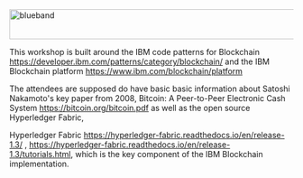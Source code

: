 <img src="https://farm5.staticflickr.com/4503/37148677233_71edc5a37b_o.png" width="1041" height="53" alt="blueband">

This workshop is built around the IBM code patterns for Blockchain https://developer.ibm.com/patterns/category/blockchain/ and the IBM Blockchain platform https://www.ibm.com/blockchain/platform

The attendees are supposed do have basic basic information about Satoshi Nakamoto's key paper from 2008, Bitcoin: A Peer-to-Peer Electronic Cash System https://bitcoin.org/bitcoin.pdf as well as the open source Hyperledger Fabric, 

Hyperledger Fabric https://hyperledger-fabric.readthedocs.io/en/release-1.3/ ,  https://hyperledger-fabric.readthedocs.io/en/release-1.3/tutorials.html, which is the key component of the IBM Blockchain implementation.

 







